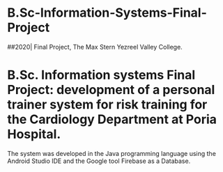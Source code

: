 # B.Sc-Information-Systems-Final-Project
##2020| Final Project, The Max Stern Yezreel Valley College.

# B.Sc. Information systems Final Project: development of a personal trainer system for risk training for the Cardiology Department at Poria Hospital.
The system was developed in the Java programming language using the Android Studio IDE and the Google tool Firebase as a Database.
